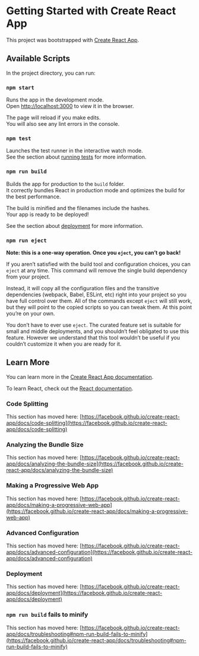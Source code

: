 # Getting Started with Create React App

This project was bootstrapped with [Create React App](https://github.com/facebook/create-react-app).

## Available Scripts

In the project directory, you can run:

### `npm start`

Runs the app in the development mode.\
Open [http://localhost:3000](http://localhost:3000) to view it in the browser.

The page will reload if you make edits.\
You will also see any lint errors in the console.

### `npm test`

Launches the test runner in the interactive watch mode.\
See the section about [running tests](https://facebook.github.io/create-react-app/docs/running-tests) for more information.

### `npm run build`

Builds the app for production to the `build` folder.\
It correctly bundles React in production mode and optimizes the build for the best performance.

The build is minified and the filenames include the hashes.\
Your app is ready to be deployed!

See the section about [deployment](https://facebook.github.io/create-react-app/docs/deployment) for more information.

### `npm run eject`

**Note: this is a one-way operation. Once you `eject`, you can’t go back!**

If you aren’t satisfied with the build tool and configuration choices, you can `eject` at any time. This command will remove the single build dependency from your project.

Instead, it will copy all the configuration files and the transitive dependencies (webpack, Babel, ESLint, etc) right into your project so you have full control over them. All of the commands except `eject` will still work, but they will point to the copied scripts so you can tweak them. At this point you’re on your own.

You don’t have to ever use `eject`. The curated feature set is suitable for small and middle deployments, and you shouldn’t feel obligated to use this feature. However we understand that this tool wouldn’t be useful if you couldn’t customize it when you are ready for it.

## Learn More

You can learn more in the [Create React App documentation](https://facebook.github.io/create-react-app/docs/getting-started).

To learn React, check out the [React documentation](https://reactjs.org/).

### Code Splitting

This section has moved here: [https://facebook.github.io/create-react-app/docs/code-splitting](https://facebook.github.io/create-react-app/docs/code-splitting)

### Analyzing the Bundle Size

This section has moved here: [https://facebook.github.io/create-react-app/docs/analyzing-the-bundle-size](https://facebook.github.io/create-react-app/docs/analyzing-the-bundle-size)

### Making a Progressive Web App

This section has moved here: [https://facebook.github.io/create-react-app/docs/making-a-progressive-web-app](https://facebook.github.io/create-react-app/docs/making-a-progressive-web-app)

### Advanced Configuration

This section has moved here: [https://facebook.github.io/create-react-app/docs/advanced-configuration](https://facebook.github.io/create-react-app/docs/advanced-configuration)

### Deployment

This section has moved here: [https://facebook.github.io/create-react-app/docs/deployment](https://facebook.github.io/create-react-app/docs/deployment)

### `npm run build` fails to minify

This section has moved here: [https://facebook.github.io/create-react-app/docs/troubleshooting#npm-run-build-fails-to-minify](https://facebook.github.io/create-react-app/docs/troubleshooting#npm-run-build-fails-to-minify)

<!-- Dev plan
Name: StepUp Electronics

How many categories? 3-4

    -Computers, Phones, Televisions

How to purchase?

    -Paid with credit points ( can recieve x amount when signed up, and can add more credit points with credit card)

    -imitate a credit card(demo), has functionality but doesnt require authorization.

How will users interact in our system?

    -Sign-in Page
        - Name of Company & logo: just has username and password, and a "If you are not an user, sign-up here" with a button.

    -Sign-up Page
        - will have username, password, email, first name,last name.

Once Signed-in How will user navigate?

    -Home Page

        -Name of company & Logo

        -Nav Bar
            - Profile Page Link
                -Profile Picture with upload button, change username, change password, change address.

            -log out button
                -Basically a button that logs out.

            -Search Bar
                - Search for items

            -filter function
                -filter by items

            -Credit Points with clickable link (design team?)
                -Shows how many credits user has and can send to a text filed to get more credit points.

            - Shopping Cart
                - Icon-Shopping Cart- Displays how many items
                    - Clickable-Link that will send you to Cart Page
                        -Shopping Cart Page with items displayed.
                            -Options to Add Item
                                -button will revert to home Page, where you can continue to shop.
                            -Options to Delete Item
                            -Checkout
                                -Subtract Items Cost credits from the amount of Users credits .
                                    -If users have enough Credits they can purchase
                                    If not create something that says "not enough credits"
                                        - Two Button Links: Can Purchase more credits, or revert back to shopping Cart

        -Products Displaying
            -Display Products with Clickable feature

                -Picture, Name of Product, Amount
                -Once clicked: Picture ,Description, Cost, Purchase Item


    Things we Want To Do:
        -Back button
        -System Admins: Can delete Items, and Add Items -->
